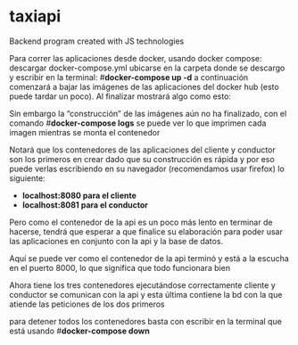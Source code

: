 # taxiapi
Backend program created with JS technologies

Para correr las aplicaciones desde docker, usando docker compose:
descargar docker-compose.yml
ubicarse en la carpeta donde se descargo y escribir en la terminal: 
    #**docker-compose up -d**
a continuación comenzará a bajar las imágenes de las aplicaciones del docker hub (esto puede tardar un poco). Al finalizar mostrará algo como esto:


Sin embargo la “construcción” de las imágenes aún no ha finalizado, con el comando
    #**docker-compose logs**
se puede ver lo que imprimen cada imagen mientras se monta el contenedor


Notará que los contenedores de las aplicaciones del cliente y conductor son los primeros en crear dado que su construcción es rápida y por eso puede verlas escribiendo en su navegador (recomendamos usar firefox) lo siguiente:
-    **localhost:8080 para el cliente**
-    **localhost:8081 para el conductor**

Pero como el contenedor de la api es un poco más lento en terminar de hacerse, tendrá que esperar a que finalice su elaboración para poder usar las aplicaciones en conjunto con la api y la base de datos.

Aquí se puede ver como el contenedor de la api terminó y está a la escucha en el puerto 8000, lo que significa que todo funcionara bien

Ahora tiene los tres contenedores ejecutándose correctamente 
cliente y conductor se comunican con la api y esta última contiene la bd con la que atiende las peticiones de los dos primeros


para detener todos los contenedores basta con escribir en la terminal que está usando
    #**docker-compose down**

